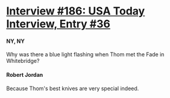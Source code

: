 # [Interview #186: USA Today Interview, Entry #36](https://www.theoryland.com/intvmain.php?i=186#36)

#### NY, NY

Why was there a blue light flashing when Thom met the Fade in Whitebridge?

#### Robert Jordan

Because Thom's best knives are very special indeed.

